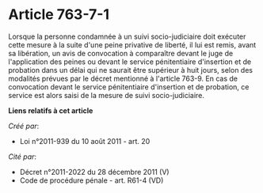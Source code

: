 # Article 763-7-1

Lorsque la personne condamnée à un suivi socio-judiciaire doit exécuter cette mesure à la suite d'une peine privative de
liberté, il lui est remis, avant sa libération, un avis de convocation à comparaître devant le juge de l'application des
peines ou devant le service pénitentiaire d'insertion et de probation dans un délai qui ne saurait être supérieur à huit
jours, selon des modalités prévues par le décret mentionné à l'article 763-9. En cas de convocation devant le service
pénitentiaire d'insertion et de probation, ce service est alors saisi de la mesure de suivi socio-judiciaire.

**Liens relatifs à cet article**

_Créé par_:

  - Loi n°2011-939 du 10 août 2011 - art. 20

_Cité par_:

  - Décret n°2011-2022 du 28 décembre 2011 (V)
  - Code de procédure pénale - art. R61-4 (VD)
